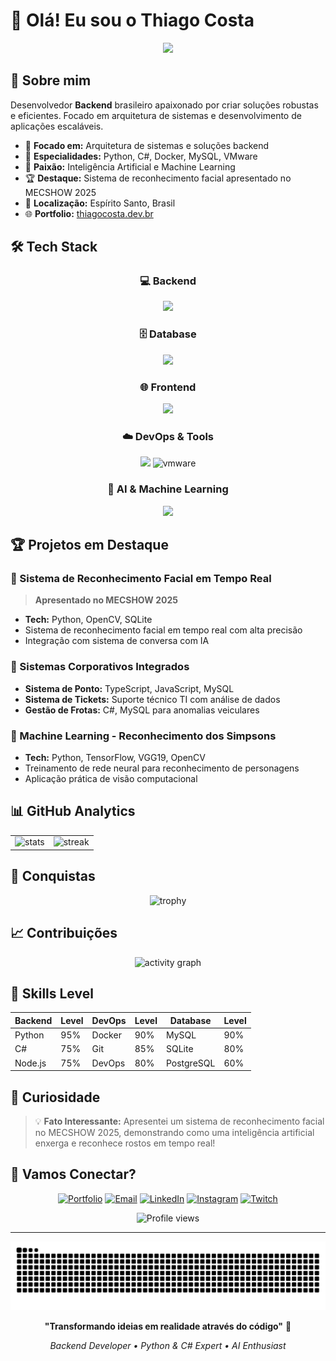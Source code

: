 # 👋 Olá! Eu sou o Thiago Costa

<div align="center">
  <img src="https://readme-typing-svg.herokuapp.com/?font=Righteous&size=35&center=true&vCenter=true&width=600&height=70&duration=4000&lines=Backend+Developer;Python+%26+C%23+Specialist;AI+%26+Machine+Learning;Building+Scalable+Solutions;&color=8A2BE2" />
</div>

## 🚀 Sobre mim

Desenvolvedor **Backend** brasileiro apaixonado por criar soluções robustas e eficientes. Focado em arquitetura de sistemas e desenvolvimento de aplicações escaláveis.

- 🔭 **Focado em:** Arquitetura de sistemas e soluções backend
- 🎯 **Especialidades:** Python, C#, Docker, MySQL, VMware
- 🤖 **Paixão:** Inteligência Artificial e Machine Learning
- 🏆 **Destaque:** Sistema de reconhecimento facial apresentado no MECSHOW 2025
- 📍 **Localização:** Espírito Santo, Brasil
- 🌐 **Portfolio:** [thiagocosta.dev.br](https://thiagocosta.dev.br)

## 🛠️ Tech Stack

<div align="center">

### 💻 Backend
<div>
  <img src="https://skillicons.dev/icons?i=python,cs,nodejs" height="50"/>
</div>

### 🗄️ Database
<div>
  <img src="https://skillicons.dev/icons?i=mysql,sqlite,postgres,mongodb" height="50"/>
</div>

### 🌐 Frontend
<div>
  <img src="https://skillicons.dev/icons?i=react,typescript,tailwind,html,css" height="50"/>
</div>

### ☁️ DevOps & Tools
<div>
  <img src="https://skillicons.dev/icons?i=docker,git,vscode,postman" height="50"/>
  <img src="https://skills.syvixor.com/api/icons?i=vmware" height="50" alt="vmware"/>
</div>

### 🤖 AI & Machine Learning
<div>
  <img src="https://skillicons.dev/icons?i=opencv,tensorflow,python" height="50"/>
</div>

</div>

## 🏆 Projetos em Destaque

### 🤖 Sistema de Reconhecimento Facial em Tempo Real
> **Apresentado no MECSHOW 2025**
- **Tech:** Python, OpenCV, SQLite
- Sistema de reconhecimento facial em tempo real com alta precisão
- Integração com sistema de conversa com IA

### 🎯 Sistemas Corporativos Integrados
- **Sistema de Ponto:** TypeScript, JavaScript, MySQL
- **Sistema de Tickets:** Suporte técnico TI com análise de dados
- **Gestão de Frotas:** C#, MySQL para anomalias veiculares

### 🧠 Machine Learning - Reconhecimento dos Simpsons
- **Tech:** Python, TensorFlow, VGG19, OpenCV
- Treinamento de rede neural para reconhecimento de personagens
- Aplicação prática de visão computacional

## 📊 GitHub Analytics

<div align="center">
  <table>
    <tr>
      <td><img src="https://github-readme-stats.vercel.app/api?username=thiagocaltoe&hide_title=false&hide_rank=false&show_icons=true&include_all_commits=true&count_private=true&disable_animations=false&theme=tokyonight&locale=pt-br&hide_border=true&bg_color=0D1117" height="165" alt="stats" /></td>
      <td><img src="https://streak-stats.demolab.com?user=thiagocaltoe&locale=pt-br&mode=weekly&theme=tokyonight&hide_border=true&border_radius=5&background=0D1117" height="165" alt="streak" /></td>
    </tr>
  </table>
</div>

## 🏅 Conquistas

<div align="center">
  <img src="https://github-profile-trophy.vercel.app/?username=thiagocaltoe&theme=tokyonight&no-frame=true&no-bg=true&margin-w=4&row=2&column=4" alt="trophy" />
</div>

## 📈 Contribuições

<div align="center">
  <img src="https://github-readme-activity-graph.vercel.app/graph?username=thiagocaltoe&theme=tokyo-night&bg_color=0D1117&color=7c3aed&line=8b5cf6&point=a855f7&area=true&hide_border=true" alt="activity graph" />
</div>

## 🎯 Skills Level

<div align="center">

| **Backend** | **Level** | **DevOps** | **Level** | **Database** | **Level** |
|-------------|-----------|------------|-----------|--------------|-----------|
| Python      | 95%       | Docker     | 90%       | MySQL        | 90%       |
| C#          | 75%       | Git        | 85%       | SQLite       | 80%       |
| Node.js     | 75%       | DevOps     | 80%       | PostgreSQL   | 60%       |

</div>

## 🌟 Curiosidade

> 💡 **Fato Interessante:** Apresentei um sistema de reconhecimento facial no MECSHOW 2025, demonstrando como uma inteligência artificial enxerga e reconhece rostos em tempo real!

## 🤝 Vamos Conectar?

<div align="center">
  
[![Portfolio](https://img.shields.io/badge/Portfolio-thiagocosta.dev.br-8A2BE2?style=for-the-badge&logo=firefox&logoColor=white)](https://thiagocosta.dev.br)
[![Email](https://img.shields.io/badge/Email-contato@cloudberry.dev.br-red?style=for-the-badge&logo=gmail&logoColor=white)](mailto:contato@cloudberry.dev.br)
[![LinkedIn](https://img.shields.io/badge/LinkedIn-thiagocosta1-0077B5?style=for-the-badge&logo=linkedin&logoColor=white)](https://www.linkedin.com/in/thiagocosta1/)
[![Instagram](https://img.shields.io/badge/Instagram-thiagocaltoe-E4405F?style=for-the-badge&logo=instagram&logoColor=white)](https://www.instagram.com/thiagocaltoe/)
[![Twitch](https://img.shields.io/badge/Twitch-offredbr-9146FF?style=for-the-badge&logo=twitch&logoColor=white)](https://www.twitch.tv/offredbr)

</div>

<div align="center">
  <img src="https://komarev.com/ghpvc/?username=thiagocaltoe&style=for-the-badge&color=8A2BE2" alt="Profile views" />
</div>

---

<div align="center">
  <img src="https://raw.githubusercontent.com/thiagocaltoe/thiagocaltoe/output/snake.svg" alt="Snake animation" />
</div>

<div align="center">
  
**"Transformando ideias em realidade através do código"** 🚀

*Backend Developer • Python & C# Expert • AI Enthusiast*

</div>
